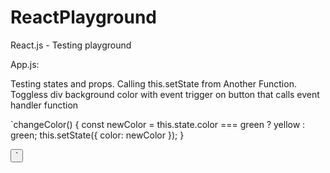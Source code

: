 # ReactPlayground
React.js - Testing playground

App.js:

Testing states and props. Calling this.setState from Another Function. 
Toggless div background color with event trigger on button that calls
event handler function

`changeColor() {
    const newColor = this.state.color === green ? yellow : green;
    this.setState({ color: newColor });
  }

<button onClick = {this.changeColor} >
`
